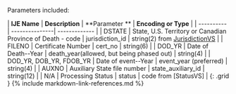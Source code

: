 
Parameters included:

| **IJE Name** | **Description** | **Parameter **  |  **Encoding or Type**  |
| ---------- | ---------------| ------------- |
|  DSTATE    | State, U.S. Territory or Canadian Province of Death - code | jurisdiction_id  | string(2) from [JurisdictionVS](https://build.fhir.org/ig/HL7/vrdr//ValueSet-vrdr-jurisdiction-vs.html)   |
|  FILENO    | Certificate Number | cert_no   | string(6)   |
|  DOD_YR    | Date of Death--Year | death_year(allowed, but being phased out)  | string(4)   |
|  DOD_YR, DOB_YR, FDOB_YR   | Date of event--Year | event_year (preferred)  | string(4)   |
|  AUXNO    | Auxiliary State file number | state_auxiliary_id   | string(12)   |
| N/A       | Processing Status | status    | code from [StatusVS] |
{: .grid }
{% include markdown-link-references.md %}